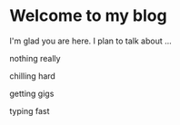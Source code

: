 # Welcome to my blog

I'm glad you are here. I plan to talk about ...

nothing really

chilling hard

getting gigs

typing fast
